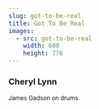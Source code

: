 ```yaml
---
slug: got-to-be-real
title: Got To Be Real
images:
  - src: got-to-be-real
    width: 600
    height: 776
---
```

### Cheryl Lynn

<div data-player="fI569nw0YUQ"></div>

<small>James Gadson on drums.</small>
